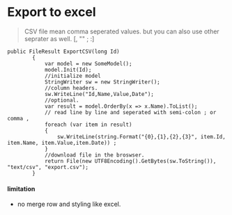 # Export to excel

> CSV file mean comma seperated values. but you can also use other seprater as well. [, "" ; :]

```
public FileResult ExportCSV(long Id)
        {
            var model = new SomeModel();
            model.Init(Id); 
            //initialize model
            StringWriter sw = new StringWriter();
            //column headers.
            sw.WriteLine("Id,Name,Value,Date");
            //optional.
            var result = model.OrderBy(x => x.Name).ToList(); 
            // read line by line and seperated with semi-colon ; or comma ,
            foreach (var item in result)
            {
                sw.WriteLine(string.Format("{0},{1},{2},{3}", item.Id, item.Name, item.Value,item.Date)) ;
            }
            //download file in the broswser.
            return File(new UTF8Encoding().GetBytes(sw.ToString()), "text/csv", "export.csv");
        }
```
#### limitation
- no merge row and styling like excel.
